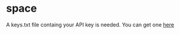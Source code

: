 # space

A keys.txt file containg your API key is needed. You can get one [here](https://data.nasa.gov/developer/)
